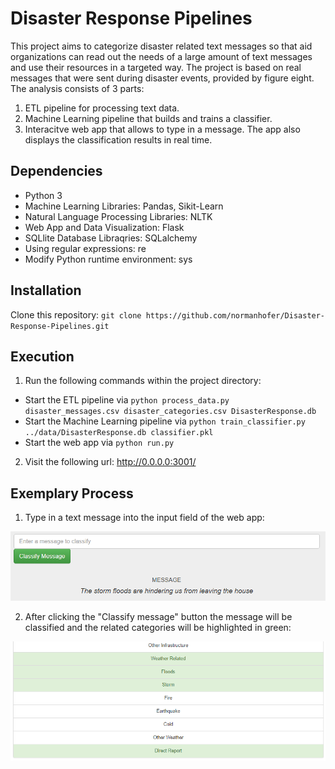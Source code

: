 # Disaster Response Pipelines

This project aims to categorize disaster related text messages so that aid organizations can read out the needs of a large amount of text messages and use their resources in a targeted way.
The project is based on real messages that were sent during disaster events, provided by figure eight. The analysis consists of 3 parts:

1. ETL pipeline for processing text data.
2. Machine Learning pipeline that builds and trains a classifier.
3. Interacitve web app that allows to type in a message. The app also displays the classification results in real time.

## Dependencies
- Python 3
- Machine Learning Libraries: Pandas, Sikit-Learn
- Natural Language Processing Libraries: NLTK
- Web App and Data Visualization: Flask
- SQLlite Database Libraqries: SQLalchemy
- Using regular expressions: re
- Modify Python runtime environment: sys

## Installation

Clone this repository:
`git clone https://github.com/normanhofer/Disaster-Response-Pipelines.git`

## Execution
1. Run the following commands within the project directory:

- Start the ETL pipeline via `python process_data.py disaster_messages.csv disaster_categories.csv DisasterResponse.db`
- Start the Machine Learning pipeline via `python train_classifier.py ../data/DisasterResponse.db classifier.pkl`
- Start the web app via `python run.py`
  
2. Visit the following url: http://0.0.0.0:3001/

## Exemplary Process 

1. Type in a text message into the input field of the web app:

![alt text](https://github.com/normanhofer/Disaster-Response-Pipelines/blob/master/Screenshots/1.PNG)

2. After clicking the "Classify message" button the message will be classified and the related categories will be highlighted in green:

![alt text](https://github.com/normanhofer/Disaster-Response-Pipelines/blob/master/Screenshots/2.PNG)
